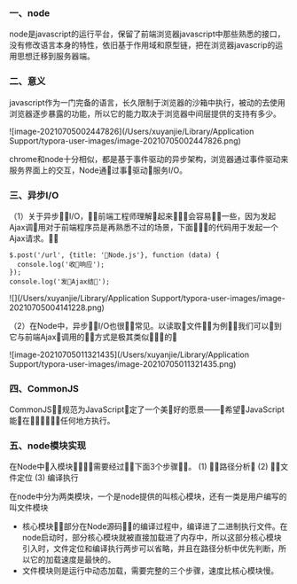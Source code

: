 

### 一、node

node是javascript的运行平台，保留了前端浏览器javascript中那些熟悉的接口，没有修改语言本身的特性，依旧基于作用域和原型链，把在浏览器javascrip的运用思想迁移到服务器端。

### 二、意义

javascript作为一门完备的语言，长久限制于浏览器的沙箱中执行，被动的去使用浏览器逐步暴露的功能，所以它的能力取决于浏览器中间层提供的支持有多少。

![image-20210705002447826](/Users/xuyanjie/Library/Application Support/typora-user-images/image-20210705002447826.png)

chrome和node十分相似，都是基于事件驱动的异步架构，浏览器通过事件驱动来服务界面上的交互，Node通􏲶过事􏰴驱动􏰘服务I/O。

### 三、异步I/O

（1）关于异步􏳺􏳻I/O，􏶶􏶶前端工程师理解􏸺起来􏰘􏶄􏲊会容易􏲹􏲺一些，因为发起Ajax调􏵬用对于前端程序员是再熟悉不过的场景，下面􏰋􏴘􏰈的代码用于发起一个Ajax请求。􏲀􏰳

```
$.post('/url', {title: '􏺍Node.js'}, function (data) { 
  console.log('收􏺏响应');
}); 
console.log('发􏺐Ajax结􏺑');
```

![](/Users/xuyanjie/Library/Application Support/typora-user-images/image-20210705004141228.png)



（2）在Node中，异步􏳺􏳻I/O也很􏱕􏱑常见。以读取􏳲文件􏴅􏰴为例􏶤，我们可以􏵘到它与前端Ajax􏵬调用的􏰑􏰓方式是极其类似􏰏􏶼􏳹的􏰳

![image-20210705011321435](/Users/xuyanjie/Library/Application Support/typora-user-images/image-20210705011321435.png)

### 四、CommonJS

CommonJS􏺤􏺽规范为JavaScript􏲧定了一个美􏳥好的愿景——􏻅希望􏻆JavaScript能􏱝在􏲩􏲪􏰐􏰑􏳱􏰪任何地方执行。

### 五、node模块实现

在Node中􏲅入模块􏳖􏸳，􏱿需要经过􏰫􏲢下面3个步骤􏳻􏼑。
 (1) 􏺅􏼂路径分析􏼒
 (2) 􏴅􏰴文件定位
 (3) 编译执行

在node中分为两类模块，一个是node提供的叫核心模块，还有一类是用户编写的叫文件模块

- 核心模块􏳖􏸳部分在Node源码􏴘􏰈的编译过程中，编译进了二进制执行文件。在node启动时，部分核心模块就被直接加载进了内存中，所以这部分核心模块引入时，文件定位和编译执行两步可以省略，并且在路径分析中优先判断，所以它的加载速度是最快的。
- 文件模块则是运行中动态加载，需要完整的三个步骤，速度比核心模块慢。



